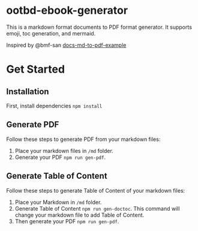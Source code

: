 # ootbd-ebook-generator
This is a markdown format documents to PDF format generator. It supports emoji, toc generation, and mermaid.

Inspired by @bmf-san [docs-md-to-pdf-example](https://github.com/bmf-san/docs-md-to-pdf-example.git)

# Get Started

## Installation 

First, install dependencies `npm install` 

## Generate PDF

Follow these steps to generate PDF from your markdown files:

1. Place your markdown files in `/md` folder.
2. Generate your PDF `npm run gen-pdf`.

## Generate Table of Content

Follow these steps to generate Table of Content of your markdown files:

1. Place your Markdown in `/md` folder.
2. Generate Table of Content `npm run gen-doctoc`. This command will change your markdown file to add Table of Content.
3. Then generate your PDF `npm run gen-pdf`.